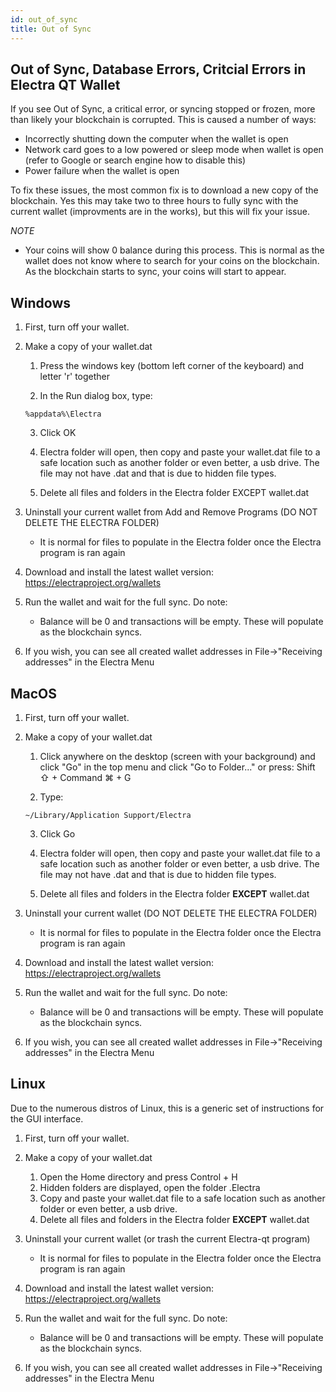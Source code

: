 ```yaml
---
id: out_of_sync
title: Out of Sync
---
```


## Out of Sync, Database Errors, Critcial Errors in Electra QT Wallet

If you see Out of Sync, a critical error, or syncing stopped or frozen, more than likely your blockchain is corrupted. This is caused a number of ways:

* Incorrectly shutting down the computer when the wallet is open
* Network card goes to a low powered or sleep mode when wallet is open (refer to Google or search engine how to disable this)
* Power failure when the wallet is open

To fix these issues, the most common fix is to download a new copy of the blockchain. Yes this may take two to three hours to fully sync with the current wallet (improvments are in the works), but this will fix your issue.

<i>NOTE</i>

* Your coins will show 0 balance during this process. This is normal as the wallet does not know where to search for your coins on the blockchain. As the blockchain starts to sync, your coins will start to appear.

## Windows

1. First, turn off your wallet.

2. Make a copy of your wallet.dat

   1. Press the windows key (bottom left corner of the keyboard) and letter 'r' together
    
   2. In the Run dialog box, type:
   ```
   %appdata%\Electra
   ```
   3. Click OK
  
   4. Electra folder will open, then copy and paste your wallet.dat file to a safe location such as another folder or even better, a usb drive. The file may not have .dat and that is due to hidden file types.

   5. Delete all files and folders in the Electra folder EXCEPT wallet.dat

3. Uninstall your current wallet from Add and Remove Programs (DO NOT DELETE THE ELECTRA FOLDER)

   * It is normal for files to populate in the Electra folder once the Electra program is ran again

4. Download and install the latest wallet version: https://electraproject.org/wallets

5. Run the wallet and wait for the full sync. Do note:

   * Balance will be 0 and transactions will be empty. These will populate as the blockchain syncs.

6. If you wish, you can see all created wallet addresses in File->"Receiving addresses" in the Electra Menu

## MacOS

1. First, turn off your wallet.

2. Make a copy of your wallet.dat

   1. Click anywhere on the desktop (screen with your background) and click "Go" in the top menu and click "Go to Folder..." or press: Shift ⇧ + Command ⌘ + G

   2. Type:
   ```
   ~/Library/Application Support/Electra
   ```
   3. Click Go

   4. Electra folder will open, then copy and paste your wallet.dat file to a safe location such as another folder or even better, a usb drive. The file may not have .dat and that is due to hidden file types.

   5. Delete all files and folders in the Electra folder <b>EXCEPT</b> wallet.dat

3. Uninstall your current wallet (DO NOT DELETE THE ELECTRA FOLDER)

   * It is normal for files to populate in the Electra folder once the Electra program is ran again

4. Download and install the latest wallet version: https://electraproject.org/wallets

5. Run the wallet and wait for the full sync. Do note:

   * Balance will be 0 and transactions will be empty. These will populate as the blockchain syncs.

6. If you wish, you can see all created wallet addresses in File->"Receiving addresses" in the Electra Menu

## Linux

Due to the numerous distros of Linux, this is a generic set of instructions for the GUI interface.

1. First, turn off your wallet.

2. Make a copy of your wallet.dat

    1. Open the Home directory and press Control + H
    2. Hidden folders are displayed, open the folder .Electra
    3. Copy and paste your wallet.dat file to a safe location such as another folder or even better, a usb drive.
    4. Delete all files and folders in the Electra folder <b>EXCEPT</b> wallet.dat 

3. Uninstall your current wallet (or trash the current Electra-qt program)

   * It is normal for files to populate in the Electra folder once the Electra program is ran again

4. Download and install the latest wallet version: https://electraproject.org/wallets

5. Run the wallet and wait for the full sync. Do note:

   * Balance will be 0 and transactions will be empty. These will populate as the blockchain syncs.

6. If you wish, you can see all created wallet addresses in File->"Receiving addresses" in the Electra Menu
